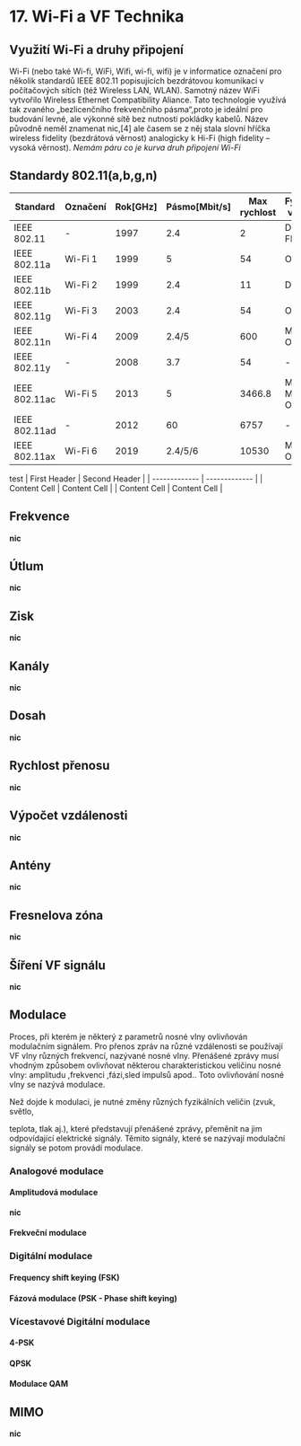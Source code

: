 # 17. Wi-Fi a VF Technika
## Využití Wi-Fi a druhy připojení
Wi-Fi (nebo také Wi-fi, WiFi, Wifi, wi-fi, wifi) je v informatice označení pro několik standardů IEEE 802.11 popisujících bezdrátovou komunikaci v počítačových sítích (též Wireless LAN, WLAN). Samotný název WiFi vytvořilo Wireless Ethernet Compatibility Aliance. Tato technologie využívá tak zvaného „bezlicenčního frekvenčního pásma“,proto je ideální pro budování levné, ale výkonné sítě bez nutnosti pokládky kabelů. Název původně neměl znamenat nic,[4] ale časem se z něj stala slovní hříčka wireless fidelity (bezdrátová věrnost) analogicky k Hi-Fi (high fidelity – vysoká věrnost).
*Nemám páru co je kurva druh připojení Wi-Fi*

## Standardy 802.11(a,b,g,n)

| Standard     | Označení   | Rok[GHz] | Pásmo[Mbit/s] | Max rychlost | Fyzická vrstva |
| ------------ | ---------- | -------- | ------------- | ------------ | -------------- |
| IEEE 802.11 | - | 1997 | 2.4 | 2 | DSSS a FHSS |
| IEEE 802.11a | Wi-Fi 1 | 1999 | 5 | 54 | OFDM |
| IEEE 802.11b | Wi-Fi 2 | 1999 | 2.4 | 11 | DSSS |
| IEEE 802.11g | Wi-Fi 3 | 2003 | 2.4 | 54 | OFDM |
| IEEE 802.11n | Wi-Fi 4 | 2009 | 2.4/5 | 600 | MIMO OFDM |
| IEEE 802.11y | - | 2008 | 3.7 | 54 | - | - |
| IEEE 802.11ac | Wi-Fi 5 | 2013 | 5 | 3466.8 | MU-MIMO OFDM |
| IEEE 802.11ad | - | 2012 | 60 | 6757 | - | - |
| IEEE 802.11ax | Wi-Fi 6 | 2019 | 2.4/5/6 | 10530 | MIMO-OFDM |

test
| First Header  | Second Header |
| ------------- | ------------- |
| Content Cell  | Content Cell  |
| Content Cell  | Content Cell  |

## Frekvence
**nic**

## Útlum
**nic**

## Zisk
**nic**

## Kanály
**nic**

## Dosah
**nic**

## Rychlost přenosu
**nic**

## Výpočet vzdálenosti
**nic**

## Antény
**nic**

## Fresnelova zóna
**nic**

## Šíření VF signálu
**nic**

## Modulace
Proces, při kterém je některý z parametrů nosné vlny ovlivňován modulačním signálem.
Pro přenos zpráv  na různé vzdálenosti se používají VF vlny různých frekvencí, nazývané nosné vlny. Přenášené zprávy musí vhodným způsobem ovlivňovat některou charakteristickou veličinu nosné vlny: amplitudu ,frekvenci ,fázi,sled impulsů apod.. Toto ovlivňování nosné vlny se nazývá modulace.

Než dojde k modulaci, je nutné změny různých fyzikálních veličin (zvuk, světlo,

teplota, tlak aj.), které představují přenášené zprávy, přeměnit na jim odpovídající elektrické signály. Těmito signály, které se nazývají modulační signály se potom provádí modulace.
### Analogové modulace

#### Amplitudová modulace
**nic**

#### Frekveční modulace

### Digitální modulace
#### Frequency shift keying (FSK)
#### Fázová modulace (PSK - Phase shift keying)

### Vícestavové Digitální modulace
#### 4-PSK
#### QPSK
#### Modulace QAM


## MIMO
**nic**

